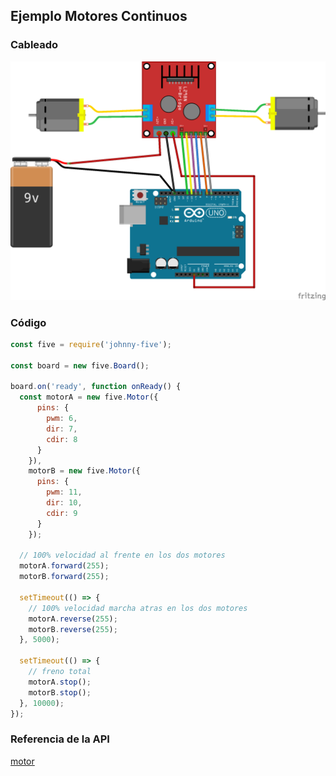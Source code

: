 ## Ejemplo Motores Continuos

### Cableado
![Cableado motores continuos](../../assets/dc_motor.png)

### Código
```javascript
const five = require('johnny-five');

const board = new five.Board();

board.on('ready', function onReady() {
  const motorA = new five.Motor({
      pins: {
        pwm: 6,
        dir: 7,
        cdir: 8
      }
    }),
    motorB = new five.Motor({
      pins: {
        pwm: 11,
        dir: 10,
        cdir: 9
      }
    });

  // 100% velocidad al frente en los dos motores
  motorA.forward(255);
  motorB.forward(255);

  setTimeout(() => {
    // 100% velocidad marcha atras en los dos motores
    motorA.reverse(255);
    motorB.reverse(255);
  }, 5000);

  setTimeout(() => {
    // freno total
    motorA.stop();
    motorB.stop();
  }, 10000);
});
```

### Referencia de la API
[motor](http://johnny-five.io/api/motor/)